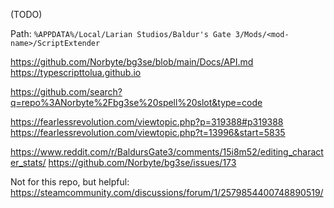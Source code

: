 (TODO)

Path: `%APPDATA%/Local/Larian Studios/Baldur's Gate 3/Mods/<mod-name>/ScriptExtender`

https://github.com/Norbyte/bg3se/blob/main/Docs/API.md
https://typescripttolua.github.io

https://github.com/search?q=repo%3ANorbyte%2Fbg3se%20spell%20slot&type=code

https://fearlessrevolution.com/viewtopic.php?p=319388#p319388
https://fearlessrevolution.com/viewtopic.php?t=13996&start=5835

https://www.reddit.com/r/BaldursGate3/comments/15i8m52/editing_character_stats/
https://github.com/Norbyte/bg3se/issues/173


Not for this repo, but helpful:
https://steamcommunity.com/discussions/forum/1/2579854400748890519/

